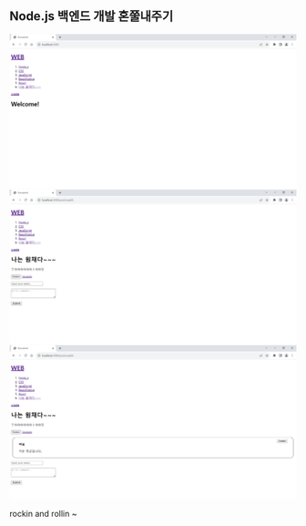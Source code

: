 ## Node.js 백엔드 개발 혼쭐내주기

<img src='result01.PNG'>
<img src='result02.PNG'>
<img src='result03.PNG'>

rockin and rollin ~